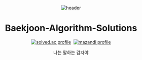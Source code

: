 <div align="center">

  ![header](https://capsule-render.vercel.app/api?type=waving&height=200&text=JaeHeon%20Choi&fontAlign=70&fontAlignY=40&color=gradient&animation=twinkling)

# Baekjoon-Algorithm-Solutions

<p align="center">
	<a href="https://solved.ac/jh0520" target="_blank"><img src="http://mazassumnida.wtf/api/v2/generate_badge?boj=jh0520" alt="solved.ac profile"/></a>&nbsp
	<a href="https://solved.ac/jh0520" target="_blank"><img src="http://mazandi.herokuapp.com/api?handle=jh0520" alt="mazandi profile"/></a>
</p>

  나는 말하는 감자야

</div>
